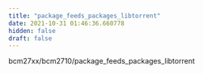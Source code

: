 ```yaml
---
title: "package_feeds_packages_libtorrent"
date: 2021-10-31 01:46:36.660778
hidden: false
draft: false
---
```


bcm27xx/bcm2710/package_feeds_packages_libtorrent

